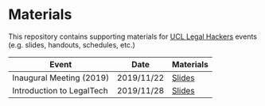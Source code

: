 # Materials

This repository contains supporting materials for [UCL Legal Hackers](https://ucllh.org) events (e.g. slides, handouts, schedules, etc.)

| Event                     | Date       | Materials                                                    |
| ------------------------- | ---------- | ------------------------------------------------------------ |
| Inaugural Meeting (2019)  | 2019/11/22 | [Slides](https://cdn.statically.io/gh/ucllh/materials/master/2019/2019.11.22%20Inaugural%20Meeting.html) |
| Introduction to LegalTech | 2019/11/28 | [Slides](https://ucllh.github.io/materials/2019/2019.11.28%20Intro%20to%20LegalTech.pdf) |

